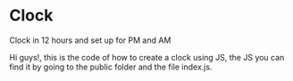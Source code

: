 # Clock
Clock in 12 hours and set up for PM and AM

Hi guys!, this is the code of how to create a clock using JS, the JS you can find it by going to  the public folder and the file index.js.
